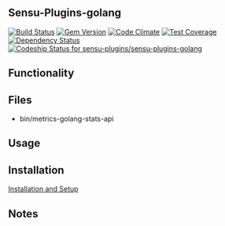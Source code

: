## Sensu-Plugins-golang

[ ![Build Status](https://travis-ci.org/sensu-plugins/sensu-plugins-golang.svg?branch=master)](https://travis-ci.org/sensu-plugins/sensu-plugins-golang)
[![Gem Version](https://badge.fury.io/rb/sensu-plugins-golang.svg)](http://badge.fury.io/rb/sensu-plugins-golang)
[![Code Climate](https://codeclimate.com/github/sensu-plugins/sensu-plugins-golang/badges/gpa.svg)](https://codeclimate.com/github/sensu-plugins/sensu-plugins-golang)
[![Test Coverage](https://codeclimate.com/github/sensu-plugins/sensu-plugins-golang/badges/coverage.svg)](https://codeclimate.com/github/sensu-plugins/sensu-plugins-golang)
[![Dependency Status](https://gemnasium.com/sensu-plugins/sensu-plugins-golang.svg)](https://gemnasium.com/sensu-plugins/sensu-plugins-golang)
[![Codeship Status for sensu-plugins/sensu-plugins-golang](https://codeship.com/projects/cdd081c0-e2d1-0132-77af-0e8782f5ebb8/status?branch=master)](https://codeship.com/projects/81564)

## Functionality

## Files
 * bin/metrics-golang-stats-api

## Usage

## Installation

[Installation and Setup](http://sensu-plugins.io/docs/installation_instructions.html)

## Notes
